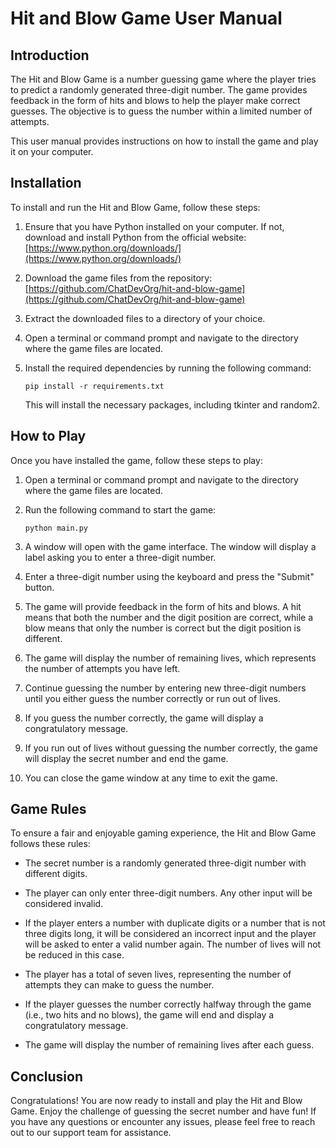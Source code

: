 # Hit and Blow Game User Manual

## Introduction

The Hit and Blow Game is a number guessing game where the player tries to predict a randomly generated three-digit number. The game provides feedback in the form of hits and blows to help the player make correct guesses. The objective is to guess the number within a limited number of attempts.

This user manual provides instructions on how to install the game and play it on your computer.

## Installation

To install and run the Hit and Blow Game, follow these steps:

1. Ensure that you have Python installed on your computer. If not, download and install Python from the official website: [https://www.python.org/downloads/](https://www.python.org/downloads/)

2. Download the game files from the repository: [https://github.com/ChatDevOrg/hit-and-blow-game](https://github.com/ChatDevOrg/hit-and-blow-game)

3. Extract the downloaded files to a directory of your choice.

4. Open a terminal or command prompt and navigate to the directory where the game files are located.

5. Install the required dependencies by running the following command:

   ```
   pip install -r requirements.txt
   ```

   This will install the necessary packages, including tkinter and random2.

## How to Play

Once you have installed the game, follow these steps to play:

1. Open a terminal or command prompt and navigate to the directory where the game files are located.

2. Run the following command to start the game:

   ```
   python main.py
   ```

3. A window will open with the game interface. The window will display a label asking you to enter a three-digit number.

4. Enter a three-digit number using the keyboard and press the "Submit" button.

5. The game will provide feedback in the form of hits and blows. A hit means that both the number and the digit position are correct, while a blow means that only the number is correct but the digit position is different.

6. The game will display the number of remaining lives, which represents the number of attempts you have left.

7. Continue guessing the number by entering new three-digit numbers until you either guess the number correctly or run out of lives.

8. If you guess the number correctly, the game will display a congratulatory message.

9. If you run out of lives without guessing the number correctly, the game will display the secret number and end the game.

10. You can close the game window at any time to exit the game.

## Game Rules

To ensure a fair and enjoyable gaming experience, the Hit and Blow Game follows these rules:

- The secret number is a randomly generated three-digit number with different digits.

- The player can only enter three-digit numbers. Any other input will be considered invalid.

- If the player enters a number with duplicate digits or a number that is not three digits long, it will be considered an incorrect input and the player will be asked to enter a valid number again. The number of lives will not be reduced in this case.

- The player has a total of seven lives, representing the number of attempts they can make to guess the number.

- If the player guesses the number correctly halfway through the game (i.e., two hits and no blows), the game will end and display a congratulatory message.

- The game will display the number of remaining lives after each guess.

## Conclusion

Congratulations! You are now ready to install and play the Hit and Blow Game. Enjoy the challenge of guessing the secret number and have fun! If you have any questions or encounter any issues, please feel free to reach out to our support team for assistance.